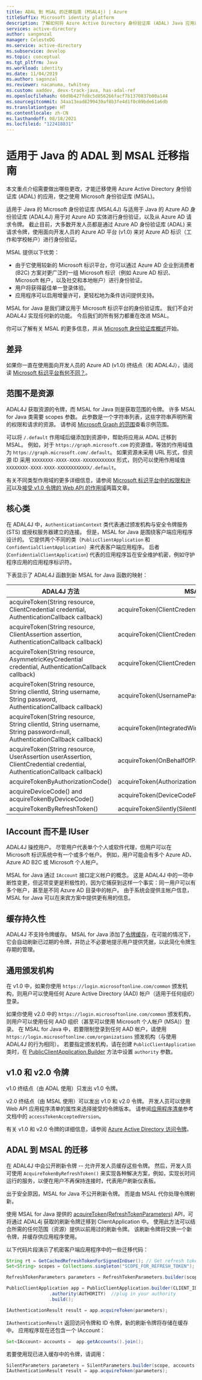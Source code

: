 ```yaml
---
title: ADAL 到 MSAL 的迁移指南 (MSAL4j) | Azure
titleSuffix: Microsoft identity platform
description: 了解如何将 Azure Active Directory 身份验证库 (ADAL) Java 应用迁移到 Microsoft 身份验证库 (MSAL)。
services: active-directory
author: sangonzal
manager: CelesteDG
ms.service: active-directory
ms.subservice: develop
ms.topic: conceptual
ms.tgt_pltfrm: Java
ms.workload: identity
ms.date: 11/04/2019
ms.author: sagonzal
ms.reviewer: nacanuma, twhitney
ms.custom: aaddev, devx-track-java, has-adal-ref
ms.openlocfilehash: 60d9b427fd8c5d856266facf7b1370837b00a144
ms.sourcegitcommit: 34aa13ead8299439af8b3fe4d1f0c89bde61a6db
ms.translationtype: HT
ms.contentlocale: zh-CN
ms.lasthandoff: 08/18/2021
ms.locfileid: "122418831"
---
```

# <a name="adal-to-msal-migration-guide-for-java"></a>适用于 Java 的 ADAL 到 MSAL 迁移指南

本文重点介绍需要做出哪些更改，才能迁移使用 Azure Active Directory 身份验证库 (ADAL) 的应用，使之使用 Microsoft 身份验证库 (MSAL)。

适用于 Java 的 Microsoft 身份验证库 (MSAL4J) 与适用于 Java 的 Azure AD 身份验证库 (ADAL4J) 用于对 Azure AD 实体进行身份验证，以及从 Azure AD 请求令牌。 截止目前，大多数开发人员都是通过 Azure AD 身份验证库 (ADAL) 来请求令牌，使用面向开发人员的 Azure AD 平台 (v1.0) 来对 Azure AD 标识（工作和学校帐户）进行身份验证。

MSAL 提供以下优势：

- 由于它使用较新的 Microsoft 标识平台，你可以通过 Azure AD 企业到消费者 (B2C) 方案对更广泛的一组 Microsoft 标识（例如 Azure AD 标识、Microsoft 帐户，以及社交和本地帐户）进行身份验证。
- 用户将获得最佳单一登录体验。
- 应用程序可以启用增量许可，更轻松地为条件访问提供支持。

MSAL for Java 是我们建议用于 Microsoft 标识平台的身份验证库。 我们不会对 ADAL4J 实现任何新的功能。 今后我们的所有努力都重在改进 MSAL。

你可以了解有关 MSAL 的更多信息，并从 [Microsoft 身份验证库概述](msal-overview.md)开始。

## <a name="differences"></a>差异

如果你一直在使用面向开发人员的 Azure AD (v1.0) 终结点（和 ADAL4J），请阅读 [Microsoft 标识平台有何不同？](../azuread-dev/azure-ad-endpoint-comparison.md)。

## <a name="scopes-not-resources"></a>范围不是资源

ADAL4J 获取资源的令牌，而 MSAL for Java 则是获取范围的令牌。 许多 MSAL for Java 类需要 scopes 参数。 此参数是一个字符串列表，这些字符串声明所需的权限和请求的资源。 请参阅 [Microsoft Graph 的范围](/graph/permissions-reference)查看示例范围。

可以将 `/.default` 作用域后缀添加到资源中，帮助将应用从 ADAL 迁移到 MSAL。 例如，对于 `https://graph.microsoft.com` 的资源值，等效的作用域值为 `https://graph.microsoft.com/.default`。  如果资源未采用 URL 形式，但资源 ID 采用 `XXXXXXXX-XXXX-XXXX-XXXXXXXXXXXX` 形式，则仍可以使用作用域值 `XXXXXXXX-XXXX-XXXX-XXXXXXXXXXXX/.default`。

有关不同类型作用域的更多详细信息，请参阅 [Microsoft 标识平台中的权限和许可](./v2-permissions-and-consent.md)以及[接受 v1.0 令牌的 Web API 的作用域](./msal-v1-app-scopes.md)两篇文章。

## <a name="core-classes"></a>核心类

在 ADAL4J 中，`AuthenticationContext` 类代表通过颁发机构与安全令牌服务 (STS) 或授权服务器建立的连接。 但是，MSAL for Java 是围绕客户端应用程序设计的。 它提供两个不同的类（`PublicClientApplication` 和 `ConfidentialClientApplication`）来代表客户端应用程序。  后者 (`ConfidentialClientApplication`) 代表的应用程序旨在安全维护机密，例如守护程序应用的应用程序标识符。

下表显示了 ADAL4J 函数到新 MSAL for Java 函数的映射：

| ADAL4J 方法| MSAL4J 方法|
|------|-------|
|acquireToken(String resource, ClientCredential credential, AuthenticationCallback callback) | acquireToken(ClientCredentialParameters)|
|acquireToken(String resource, ClientAssertion assertion, AuthenticationCallback callback)|acquireToken(ClientCredentialParameters)|
|acquireToken(String resource, AsymmetricKeyCredential credential, AuthenticationCallback callback)|acquireToken(ClientCredentialParameters)|
|acquireToken(String resource, String clientId, String username, String password, AuthenticationCallback callback)| acquireToken(UsernamePasswordParameters)|
|acquireToken(String resource, String clientId, String username, String password=null, AuthenticationCallback callback)|acquireToken(IntegratedWindowsAuthenticationParameters)|
|acquireToken(String resource, UserAssertion userAssertion, ClientCredential credential, AuthenticationCallback callback)| acquireToken(OnBehalfOfParameters)|
|acquireTokenByAuthorizationCode() | acquireToken(AuthorizationCodeParameters) |
| acquireDeviceCode() and acquireTokenByDeviceCode()| acquireToken(DeviceCodeParameters)|
|acquireTokenByRefreshToken()| acquireTokenSilently(SilentParameters)|

## <a name="iaccount-instead-of-iuser"></a>IAccount 而不是 IUser

ADAL4J 操控用户。 尽管用户代表单个个人或软件代理，但用户可以在 Microsoft 标识系统中有一个或多个帐户。 例如，用户可能会有多个 Azure AD、Azure AD B2C 或 Microsoft 个人帐户。

MSAL for Java 通过 `IAccount` 接口定义帐户的概念。 这是 ADAL4J 中的一项中断性变更，但这项变更是积极性的，因为它捕获到这样一个事实：同一用户可以有多个帐户，甚至是不同 Azure AD 目录中的帐户。 由于系统会提供主帐户信息，MSAL for Java 可以在来宾方案中提供更有用的信息。

## <a name="cache-persistence"></a>缓存持久性

ADAL4J 不支持令牌缓存。
MSAL for Java 添加了[令牌缓存](msal-acquire-cache-tokens.md)，在可能的情况下，它会自动刷新已过期的令牌，并防止不必要地提示用户提供凭据，以此简化令牌生存期的管理。

## <a name="common-authority"></a>通用颁发机构

在 v1.0 中，如果你使用 `https://login.microsoftonline.com/common` 颁发机构，则用户可以使用任何 Azure Active Directory (AAD) 帐户（适用于任何组织）登录。

如果你使用 v2.0 中的 `https://login.microsoftonline.com/common` 颁发机构，则用户可以使用任何 AAD 组织（甚至可以使用 Microsoft 个人帐户 (MSA)）登录。 在 MSAL for Java 中，若要限制登录到任何 AAD 帐户，请使用 `https://login.microsoftonline.com/organizations` 颁发机构（与使用 ADAL4J 的行为相同）。 若要指定颁发机构，请在创建 `PublicClientApplication` 类时，在 [PublicClientApplication.Builder](https://javadoc.io/doc/com.microsoft.azure/msal4j/1.0.0/com/microsoft/aad/msal4j/PublicClientApplication.Builder.html) 方法中设置 `authority` 参数。

## <a name="v10-and-v20-tokens"></a>v1.0 和 v2.0 令牌

v1.0 终结点（由 ADAL 使用）只发出 v1.0 令牌。

v2.0 终结点（由 MSAL 使用）可以发出 v1.0 和 v2.0 令牌。 开发人员可以使用 Web API 应用程序清单的属性来选择接受的令牌版本。 请参阅[应用程序清单](./reference-app-manifest.md)参考文档中的 `accessTokenAcceptedVersion`。

有关 v1.0 和 v2.0 令牌的详细信息，请参阅 [Azure Active Directory 访问令牌](./access-tokens.md)。

## <a name="adal-to-msal-migration"></a>ADAL 到 MSAL 的迁移

在 ADAL4J 中会公开刷新令牌 -- 允许开发人员缓存这些令牌。 然后，开发人员可使用 `AcquireTokenByRefreshToken()` 来实现各种解决方案，例如，实现长时间运行的服务，以便在用户不再保持连接时，代表用户刷新仪表板。

出于安全原因，MSAL for Java 不公开刷新令牌。 而是由 MSAL 代你处理令牌刷新。

使用 MSAL for Java 提供的 [acquireToken(RefreshTokenParameters)](https://javadoc.io/static/com.microsoft.azure/msal4j/1.0.0/com/microsoft/aad/msal4j/PublicClientApplication.html#acquireToken-com.microsoft.aad.msal4j.RefreshTokenParameters-) API，可将通过 ADAL4j 获取的刷新令牌迁移到 ClientApplication 中。 使用此方法可以结合所需的任何范围（资源）提供以前用过的刷新令牌。 该刷新令牌将交换一个新令牌，并缓存供应用程序使用。

以下代码片段演示了机密客户端应用程序中的一些迁移代码：

```java
String rt = GetCachedRefreshTokenForSignedInUser(); // Get refresh token from where you have them stored
Set<String> scopes = Collections.singleton("SCOPE_FOR_REFRESH_TOKEN");

RefreshTokenParameters parameters = RefreshTokenParameters.builder(scopes, rt).build();

PublicClientApplication app = PublicClientApplication.builder(CLIENT_ID) // ClientId for your application
                .authority(AUTHORITY)  //plug in your authority
                .build();

IAuthenticationResult result = app.acquireToken(parameters);
```

`IAuthenticationResult` 返回访问令牌和 ID 令牌，新的刷新令牌将存储在缓存中。
应用程序现在还包含一个 IAccount：

```java
Set<IAccount> accounts =  app.getAccounts().join();
```

若要使用现已进入缓存中的令牌，请调用：

```java
SilentParameters parameters = SilentParameters.builder(scope, accounts.iterator().next()).build();
IAuthenticationResult result = app.acquireToken(parameters);
```
